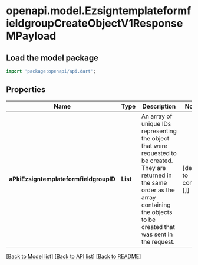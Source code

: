 # openapi.model.EzsigntemplateformfieldgroupCreateObjectV1ResponseMPayload

## Load the model package
```dart
import 'package:openapi/api.dart';
```

## Properties
Name | Type | Description | Notes
------------ | ------------- | ------------- | -------------
**aPkiEzsigntemplateformfieldgroupID** | **List<int>** | An array of unique IDs representing the object that were requested to be created.  They are returned in the same order as the array containing the objects to be created that was sent in the request. | [default to const []]

[[Back to Model list]](../README.md#documentation-for-models) [[Back to API list]](../README.md#documentation-for-api-endpoints) [[Back to README]](../README.md)



